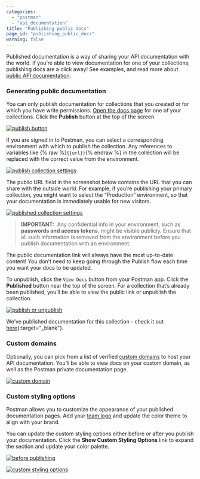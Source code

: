 ```yaml
---
categories:
  - "postman"
  - "api_documentation"
title: "Publishing public docs"
page_id: "publishing_public_docs"
warning: false
---
```


Published documentation is a way of sharing your API documentation with the world. If you’re able to view documentation for one of your collections, publishing docs are a click away! See examples, and read more about [public API documentation](/docs/postman_for_publishers/public_api_docs).

### Generating public documentation

You can only publish documentation for collections that you created or for which you have write permissions. [Open the docs page](/docs/postman/api_documentation/viewing_documentation) for one of your collections. Click the **Publish** button at the top of the screen.

[![publish button](https://s3.amazonaws.com/postman-static-getpostman-com/postman-docs/docs-publish-button.png) ](https://s3.amazonaws.com/postman-static-getpostman-com/postman-docs/docs-publish-button.png)  

If you are signed in to Postman, you can select a corresponding environment with which to publish the collection. Any references to variables like {% raw %}`{{url}}`{% endraw %} in the collection will be replaced with the correct value from the environment. 

[![publish collection settings](https://s3.amazonaws.com/postman-static-getpostman-com/postman-docs/publishCollectionSettings.png)](https://s3.amazonaws.com/postman-static-getpostman-com/postman-docs/publishCollectionSettings.png)

The public URL field in the screenshot below contains the URL that you can share with the outside world. For example, if you’re publishing your primary collection, you might want to select the “Production” environment, so that your documentation is immediately usable for new visitors. 

[![published collection settings](https://s3.amazonaws.com/postman-static-getpostman-com/postman-docs/publishedCollection.png)](https://s3.amazonaws.com/postman-static-getpostman-com/postman-docs/publishedCollection.png)

> **IMPORTANT:**  Any confidential info in your environment, such as **passwords and access tokens**, might be visible publicly. Ensure that all such information is removed from the environment before you publish documentation with an environment.

The public documentation link will always have the most up-to-date content! You don’t need to keep going through the Publish flow each time you want your docs to be updated.

To unpublish, click the `View Docs` button from your Postman app. Click the **Published** button near the top of the screen. For a collection that’s already been published, you’ll be able to view the public link or unpublish the collection. 

[![publish or unpublish](https://www.getpostman.com/img/v1/docs/publishing_docs/Docs5.png)](https://www.getpostman.com/img/v1/docs/publishing_docs/Docs5.png)

We’ve published documentation for this collection - check it out [here](https://documenter.getpostman.com/view/583/coopers-meal-plan/4u2){:target="_blank"}.

### Custom domains

Optionally, you can pick from a list of verified [custom domains](/docs/postman/api_documentation/adding_and_verifying_custom_domains) to host your API documentation. You’ll be able to view docs on your custom domain, as well as the Postman private documentation page. 

[![custom domain](https://static.getpostman.com/postman-docs/40ce4cda-5788-4e18-9141-4391de078244.png)](https://static.getpostman.com/postman-docs/40ce4cda-5788-4e18-9141-4391de078244.png)

### Custom styling options

Postman allows you to customize the appearance of your published documentation pages. Add your [team logo](/docs/postman/api_documentation/adding_team_name_and_logo) and update the color theme to align with your brand. 

You can update the custom styling options either before or after you publish your documentation. Click the **Show Custom Styling Options** link to expand the section and update your color palette.

[![before publishing](https://s3.amazonaws.com/postman-static-getpostman-com/postman-docs/customStylingOptions.png)](https://s3.amazonaws.com/postman-static-getpostman-com/postman-docs/customStylingOptions.png)

[![custom styling options](https://s3.amazonaws.com/postman-static-getpostman-com/postman-docs/59016798.png)](https://s3.amazonaws.com/postman-static-getpostman-com/postman-docs/59016798.png)
